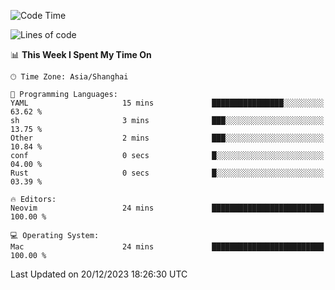 <!--START_SECTION:waka-->
![Code Time](http://img.shields.io/badge/Code%20Time-1%2C765%20hrs%2047%20mins-blue)

![Lines of code](https://img.shields.io/badge/From%20Hello%20World%20I%27ve%20Written-285.1%20thousand%20lines%20of%20code-blue)

📊 **This Week I Spent My Time On** 

```text
🕑︎ Time Zone: Asia/Shanghai

💬 Programming Languages: 
YAML                     15 mins             ████████████████░░░░░░░░░   63.62 % 
sh                       3 mins              ███░░░░░░░░░░░░░░░░░░░░░░   13.75 % 
Other                    2 mins              ███░░░░░░░░░░░░░░░░░░░░░░   10.84 % 
conf                     0 secs              █░░░░░░░░░░░░░░░░░░░░░░░░   04.00 % 
Rust                     0 secs              █░░░░░░░░░░░░░░░░░░░░░░░░   03.39 % 

🔥 Editors: 
Neovim                   24 mins             █████████████████████████   100.00 % 

💻 Operating System: 
Mac                      24 mins             █████████████████████████   100.00 % 
```


 Last Updated on 20/12/2023 18:26:30 UTC
<!--END_SECTION:waka-->
